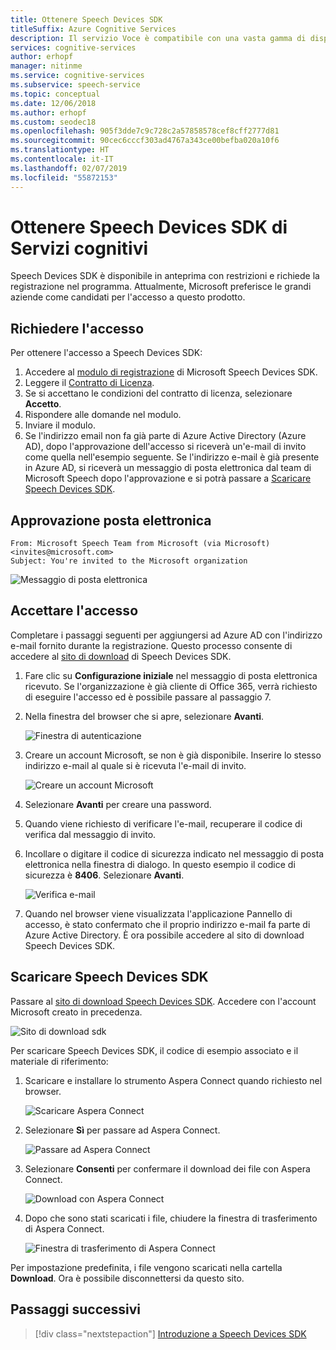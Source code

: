 ```yaml
---
title: Ottenere Speech Devices SDK
titleSuffix: Azure Cognitive Services
description: Il servizio Voce è compatibile con una vasta gamma di dispositivi e sorgenti audio. Ora è possibile portare le applicazioni vocali a un livello superiore con hardware e software abbinati. In questo articolo si apprenderà come ottenere l'accesso a Speech Devices SDK e iniziare a sviluppare.
services: cognitive-services
author: erhopf
manager: nitinme
ms.service: cognitive-services
ms.subservice: speech-service
ms.topic: conceptual
ms.date: 12/06/2018
ms.author: erhopf
ms.custom: seodec18
ms.openlocfilehash: 905f3dde7c9c728c2a57858578cef8cff2777d81
ms.sourcegitcommit: 90cec6cccf303ad4767a343ce00befba020a10f6
ms.translationtype: HT
ms.contentlocale: it-IT
ms.lasthandoff: 02/07/2019
ms.locfileid: "55872153"
---
```

# <a name="get-the-cognitive-services-speech-devices-sdk"></a>Ottenere Speech Devices SDK di Servizi cognitivi

Speech Devices SDK è disponibile in anteprima con restrizioni e richiede la registrazione nel programma. Attualmente, Microsoft preferisce le grandi aziende come candidati per l'accesso a questo prodotto.

## <a name="request-access"></a>Richiedere l'accesso

Per ottenere l'accesso a Speech Devices SDK:

1. Accedere al [modulo di registrazione](https://aka.ms/sdsdk-signup) di Microsoft Speech Devices SDK.
1. Leggere il [Contratto di Licenza](speech-devices-sdk-license.md).
1. Se si accettano le condizioni del contratto di licenza, selezionare **Accetto**.
1. Rispondere alle domande nel modulo.
1. Inviare il modulo.
1. Se l'indirizzo email non fa già parte di Azure Active Directory (Azure AD), dopo l'approvazione dell'accesso si riceverà un'e-mail di invito come quella nell'esempio seguente. Se l'indirizzo e-mail è già presente in Azure AD, si riceverà un messaggio di posta elettronica dal team di Microsoft Speech dopo l'approvazione e si potrà passare a [Scaricare Speech Devices SDK](#download-the-speech-devices-sdk).

## <a name="approval-e-mail"></a>Approvazione posta elettronica

```
From: Microsoft Speech Team from Microsoft (via Microsoft) <invites@microsoft.com>
Subject: You're invited to the Microsoft organization
```

![Messaggio di posta elettronica](media/speech-devices-sdk/get-sdk-1.png)

## <a name="accept-access"></a>Accettare l'accesso

Completare i passaggi seguenti per aggiungersi ad Azure AD con l'indirizzo e-mail fornito durante la registrazione. Questo processo consente di accedere al [sito di download](https://shares.datatransfer.microsoft.com/) di Speech Devices SDK.

1. Fare clic su **Configurazione iniziale** nel messaggio di posta elettronica ricevuto. Se l'organizzazione è già cliente di Office 365, verrà richiesto di eseguire l'accesso ed è possibile passare al passaggio 7.

2. Nella finestra del browser che si apre, selezionare **Avanti**.

    ![Finestra di autenticazione](media/speech-devices-sdk/get-sdk-2.png)

3. Creare un account Microsoft, se non è già disponibile. Inserire lo stesso indirizzo e-mail al quale si è ricevuta l'e-mail di invito.

    ![Creare un account Microsoft](media/speech-devices-sdk/get-sdk-3.png)

4. Selezionare **Avanti** per creare una password.

5. Quando viene richiesto di verificare l'e-mail, recuperare il codice di verifica dal messaggio di invito.

7. Incollare o digitare il codice di sicurezza indicato nel messaggio di posta elettronica nella finestra di dialogo. In questo esempio il codice di sicurezza è **8406**. Selezionare **Avanti**.

    ![Verifica e-mail](media/speech-devices-sdk/get-sdk-6.png)

8. Quando nel browser viene visualizzata l'applicazione Pannello di accesso, è stato confermato che il proprio indirizzo e-mail fa parte di Azure Active Directory. È ora possibile accedere al sito di download Speech Devices SDK.

## <a name="download-the-speech-devices-sdk"></a>Scaricare Speech Devices SDK

Passare al [sito di download Speech Devices SDK](https://shares.datatransfer.microsoft.com/). Accedere con l'account Microsoft creato in precedenza.

![Sito di download sdk](media/speech-devices-sdk/get-sdk-7.png)

Per scaricare Speech Devices SDK, il codice di esempio associato e il materiale di riferimento:

1. Scaricare e installare lo strumento Aspera Connect quando richiesto nel browser.

    ![Scaricare Aspera Connect](media/speech-devices-sdk/get-sdk-8.png)

1. Selezionare **Sì** per passare ad Aspera Connect.

    ![Passare ad Aspera Connect](media/speech-devices-sdk/get-sdk-9.png)

1. Selezionare **Consenti** per confermare il download dei file con Aspera Connect.

    ![Download con Aspera Connect](media/speech-devices-sdk/get-sdk-10.png)

1. Dopo che sono stati scaricati i file, chiudere la finestra di trasferimento di Aspera Connect.

    ![Finestra di trasferimento di Aspera Connect](media/speech-devices-sdk/get-sdk-11.png)

Per impostazione predefinita, i file vengono scaricati nella cartella **Download**. Ora è possibile disconnettersi da questo sito.

## <a name="next-steps"></a>Passaggi successivi

> [!div class="nextstepaction"]
> [Introduzione a Speech Devices SDK](speech-devices-sdk-qsg.md)
